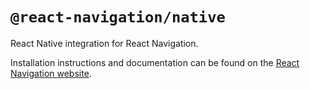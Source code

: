 # `@react-navigation/native`

React Native integration for React Navigation.

Installation instructions and documentation can be found on the [React Navigation website](https://reactnavigation.org/docs/getting-started/).
